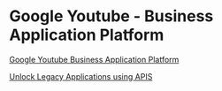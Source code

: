 # Google Youtube - Business Application Platform
[Google Youtube Business Application Platform](https://www.youtube.com/playlist?list=PLIivdWyY5sqLNixh2NTs2_6G5kZecQUNf)

[Unlock Legacy Applications using APIS](https://cloud.google.com/solutions/unlocking-legacy-applications?utm_source=youtube&utm_medium=Unpaidsocial&utm_campaign=lau-20200826-Unlocking-Legacy-Applications)
